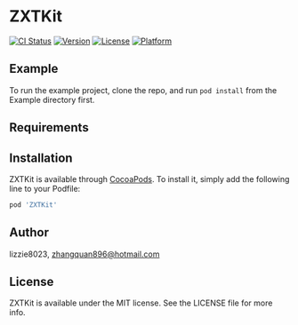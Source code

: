 # ZXTKit

[![CI Status](https://img.shields.io/travis/lizzie8023/ZXTKit.svg?style=flat)](https://travis-ci.org/lizzie8023/ZXTKit)
[![Version](https://img.shields.io/cocoapods/v/ZXTKit.svg?style=flat)](https://cocoapods.org/pods/ZXTKit)
[![License](https://img.shields.io/cocoapods/l/ZXTKit.svg?style=flat)](https://cocoapods.org/pods/ZXTKit)
[![Platform](https://img.shields.io/cocoapods/p/ZXTKit.svg?style=flat)](https://cocoapods.org/pods/ZXTKit)

## Example

To run the example project, clone the repo, and run `pod install` from the Example directory first.

## Requirements

## Installation

ZXTKit is available through [CocoaPods](https://cocoapods.org). To install
it, simply add the following line to your Podfile:

```ruby
pod 'ZXTKit'
```

## Author

lizzie8023, zhangquan896@hotmail.com

## License

ZXTKit is available under the MIT license. See the LICENSE file for more info.
